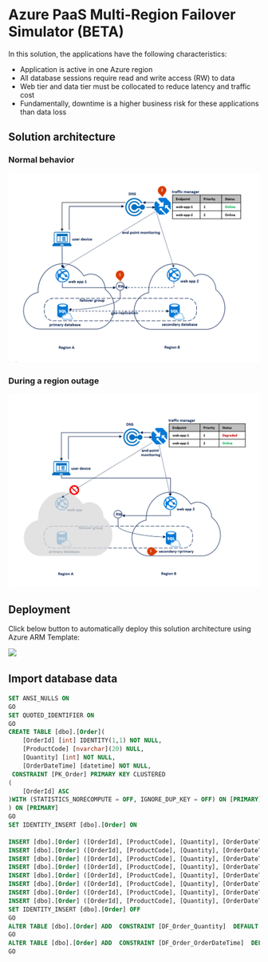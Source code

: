 # Azure PaaS Multi-Region Failover Simulator (BETA)

In this solution, the applications have the following characteristics:

* Application is active in one Azure region
* All database sessions require read and write access (RW) to data
* Web tier and data tier must be collocated to reduce latency and traffic cost
* Fundamentally, downtime is a higher business risk for these applications than data loss

## Solution architecture

### Normal behavior

![Architecture](media/archi-1.png)

### During a region outage

![Architecture](media/archi-2.png)

## Deployment

Click below button to automatically deploy this solution architecture using Azure ARM Template:

<a href="https://portal.azure.com/#create/Microsoft.Template/uri/https%3A%2F%2Fraw.githubusercontent.com%2Fjdmsft%2FAzurePaaSMultiRegion%2Fmaster%2Fdeployment%2FazureDeployment.json" target="_blank"><img src="https://aka.ms/deploytoazurebutton"/></a>

## Import database data

````sql
SET ANSI_NULLS ON
GO
SET QUOTED_IDENTIFIER ON
GO
CREATE TABLE [dbo].[Order](
	[OrderId] [int] IDENTITY(1,1) NOT NULL,
	[ProductCode] [nvarchar](20) NULL,
	[Quantity] [int] NOT NULL,
	[OrderDateTime] [datetime] NOT NULL,
 CONSTRAINT [PK_Order] PRIMARY KEY CLUSTERED 
(
	[OrderId] ASC
)WITH (STATISTICS_NORECOMPUTE = OFF, IGNORE_DUP_KEY = OFF) ON [PRIMARY]
) ON [PRIMARY]
GO
SET IDENTITY_INSERT [dbo].[Order] ON 

INSERT [dbo].[Order] ([OrderId], [ProductCode], [Quantity], [OrderDateTime]) VALUES (1, N'001', 32, CAST(N'2021-06-01T10:54:17.413' AS DateTime))
INSERT [dbo].[Order] ([OrderId], [ProductCode], [Quantity], [OrderDateTime]) VALUES (2, N'002', 38, CAST(N'2021-06-02T03:24:58.713' AS DateTime))
INSERT [dbo].[Order] ([OrderId], [ProductCode], [Quantity], [OrderDateTime]) VALUES (3, N'003', 591, CAST(N'2021-06-02T03:33:10.513' AS DateTime))
INSERT [dbo].[Order] ([OrderId], [ProductCode], [Quantity], [OrderDateTime]) VALUES (5, N'004', 18, CAST(N'2021-06-08T07:43:20.567' AS DateTime))
INSERT [dbo].[Order] ([OrderId], [ProductCode], [Quantity], [OrderDateTime]) VALUES (6, N'005', 82, CAST(N'2021-06-08T07:43:22.850' AS DateTime))
INSERT [dbo].[Order] ([OrderId], [ProductCode], [Quantity], [OrderDateTime]) VALUES (7, N'006', 78, CAST(N'2021-06-10T09:08:18.537' AS DateTime))
INSERT [dbo].[Order] ([OrderId], [ProductCode], [Quantity], [OrderDateTime]) VALUES (8, N'007', 36, CAST(N'2021-06-10T09:08:19.847' AS DateTime))
INSERT [dbo].[Order] ([OrderId], [ProductCode], [Quantity], [OrderDateTime]) VALUES (9, N'008', 93, CAST(N'2021-06-10T09:08:20.863' AS DateTime))
SET IDENTITY_INSERT [dbo].[Order] OFF
GO
ALTER TABLE [dbo].[Order] ADD  CONSTRAINT [DF_Order_Quantity]  DEFAULT (floor(rand()*(((25)-(10))+(1)))+(10)) FOR [Quantity]
GO
ALTER TABLE [dbo].[Order] ADD  CONSTRAINT [DF_Order_OrderDateTime]  DEFAULT (getdate()) FOR [OrderDateTime]
GO
````
